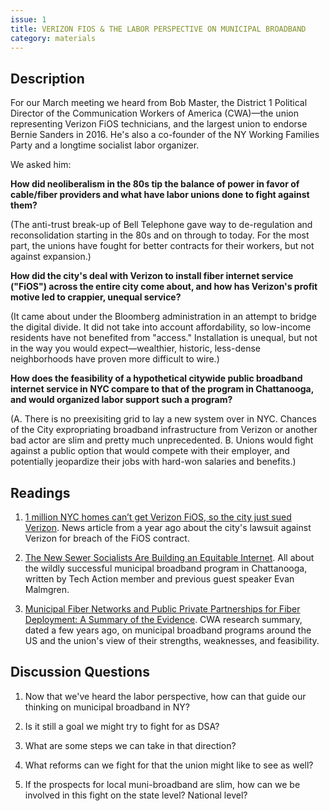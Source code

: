 ```yaml
---
issue: 1
title: VERIZON FIOS & THE LABOR PERSPECTIVE ON MUNICIPAL BROADBAND
category: materials
---
```


## Description
For our March meeting we heard from Bob Master, the District 1 Political Director of the Communication Workers of America (CWA)—the union representing Verizon FiOS technicians, and the largest union to endorse Bernie Sanders in 2016. He's also a co-founder of the NY Working Families Party and a longtime socialist labor organizer.

We asked him:

**How did neoliberalism in the 80s tip the balance of power in favor of cable/fiber providers and what have labor unions done to fight against them?**

(The anti-trust break-up of Bell Telephone gave way to de-regulation and reconsolidation starting in the 80s and on through to today. For the most part, the unions have fought for better contracts for their workers, but not against expansion.)

**How did the city's deal with Verizon to install fiber internet service ("FiOS") across the entire city come about, and how has Verizon's profit motive led to crappier, unequal service?**

(It came about under the Bloomberg administration in an attempt to bridge the digital divide. It did not take into account affordability, so low-income residents have not benefited from "access." Installation is unequal, but not in the way you would expect—wealthier, historic, less-dense neighborhoods have proven more difficult to wire.)

**How does the feasibility of a hypothetical citywide public broadband internet service in NYC compare to that of the program in Chattanooga, and would organized labor support such a program?**

(A. There is no preexisiting grid to lay a new system over in NYC. Chances of the City expropriating broadband infrastructure from Verizon or another bad actor are slim and pretty much unprecedented. B. Unions would fight against a public option that would compete with their employer, and potentially jeopardize their jobs with hard-won salaries and benefits.)

## Readings

1. [1 million NYC homes can’t get Verizon FiOS, so the city just sued Verizon](https://arstechnica.com/tech-policy/2017/03/nyc-sues-verizon-alleges-failure-to-complete-citywide-fiber-rollout/).
News article from a year ago about the city's lawsuit against Verizon for breach of the FiOS contract.

2. [The New Sewer Socialists Are Building an Equitable Internet](https://www.thenation.com/article/the-new-sewer-socialists-are-building-an-equitable-internet/).
All about the wildly successful municipal broadband program in Chattanooga, written by Tech Action member and previous guest speaker Evan Malmgren.

3. [Municipal Fiber Networks and Public Private Partnerships for Fiber Deployment: A Summary of the Evidence](https://docs.google.com/document/d/10bzA-Fm8ZxWEWqtfLDCP1VUoFYx8wzm_OA-xKV_KOnM/edit).
CWA research summary, dated a few years ago, on municipal broadband programs around the US and the union's view of their strengths, weaknesses, and feasibility.

## Discussion Questions

1. Now that we've heard the labor perspective, how can that guide our thinking on municipal broadband in NY?

2. Is it still a goal we might try to fight for as DSA?

3. What are some steps we can take in that direction?

4. What reforms can we fight for that the union might like to see as well?

5. If the prospects for local muni-broadband are slim, how can we be involved in this fight on the state level? National level?

